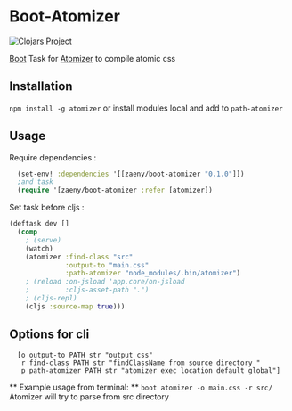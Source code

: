 # Boot-Atomizer
[![Clojars Project](http://clojars.org/zaeny/boot-atomizer/latest-version.svg)](http://clojars.org/zaeny/boot-atomizer)

[Boot](http://boot-clj.com) Task for [Atomizer](http://acss.io) to compile atomic css

## Installation
`npm install -g atomizer`
or install modules local and add to `path-atomizer`

## Usage
Require dependencies :
```clojure
  (set-env! :dependencies '[[zaeny/boot-atomizer "0.1.0"]])
  ;and task
  (require '[zaeny/boot-atomizer :refer [atomizer])
```

Set task before cljs :
```clojure
(deftask dev []
  (comp
    ; (serve)
    (watch)
    (atomizer :find-class "src"
              :output-to "main.css"
              :path-atomizer "node_modules/.bin/atomizer")
    ; (reload :on-jsload 'app.core/on-jsload
    ;         :cljs-asset-path ".")
    ; (cljs-repl)
    (cljs :source-map true)))
```

## Options for cli
```
  [o output-to PATH str "output css"
   r find-class PATH str "findClassName from source directory "
   p path-atomizer PATH str "atomizer exec location default global"]
```

** Example usage from terminal: **
`boot atomizer -o main.css -r src/ `
Atomizer will try to parse from src directory
